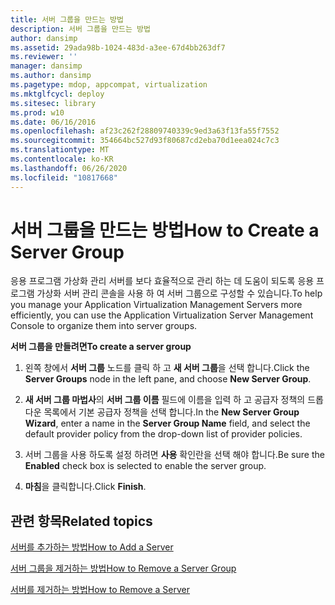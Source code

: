 ```yaml
---
title: 서버 그룹을 만드는 방법
description: 서버 그룹을 만드는 방법
author: dansimp
ms.assetid: 29ada98b-1024-483d-a3ee-67d4bb263df7
ms.reviewer: ''
manager: dansimp
ms.author: dansimp
ms.pagetype: mdop, appcompat, virtualization
ms.mktglfcycl: deploy
ms.sitesec: library
ms.prod: w10
ms.date: 06/16/2016
ms.openlocfilehash: af23c262f28809740339c9ed3a63f13fa55f7552
ms.sourcegitcommit: 354664bc527d93f80687cd2eba70d1eea024c7c3
ms.translationtype: MT
ms.contentlocale: ko-KR
ms.lasthandoff: 06/26/2020
ms.locfileid: "10817668"
---
```

# <span data-ttu-id="3d9db-103">서버 그룹을 만드는 방법</span><span class="sxs-lookup"><span data-stu-id="3d9db-103">How to Create a Server Group</span></span>


<span data-ttu-id="3d9db-104">응용 프로그램 가상화 관리 서버를 보다 효율적으로 관리 하는 데 도움이 되도록 응용 프로그램 가상화 서버 관리 콘솔을 사용 하 여 서버 그룹으로 구성할 수 있습니다.</span><span class="sxs-lookup"><span data-stu-id="3d9db-104">To help you manage your Application Virtualization Management Servers more efficiently, you can use the Application Virtualization Server Management Console to organize them into server groups.</span></span>

**<span data-ttu-id="3d9db-105">서버 그룹을 만들려면</span><span class="sxs-lookup"><span data-stu-id="3d9db-105">To create a server group</span></span>**

1.  <span data-ttu-id="3d9db-106">왼쪽 창에서 **서버 그룹** 노드를 클릭 하 고 **새 서버 그룹**을 선택 합니다.</span><span class="sxs-lookup"><span data-stu-id="3d9db-106">Click the **Server Groups** node in the left pane, and choose **New Server Group**.</span></span>

2.  <span data-ttu-id="3d9db-107">**새 서버 그룹 마법사**의 **서버 그룹 이름** 필드에 이름을 입력 하 고 공급자 정책의 드롭다운 목록에서 기본 공급자 정책을 선택 합니다.</span><span class="sxs-lookup"><span data-stu-id="3d9db-107">In the **New Server Group Wizard**, enter a name in the **Server Group Name** field, and select the default provider policy from the drop-down list of provider policies.</span></span>

3.  <span data-ttu-id="3d9db-108">서버 그룹을 사용 하도록 설정 하려면 **사용** 확인란을 선택 해야 합니다.</span><span class="sxs-lookup"><span data-stu-id="3d9db-108">Be sure the **Enabled** check box is selected to enable the server group.</span></span>

4.  <span data-ttu-id="3d9db-109">**마침**을 클릭합니다.</span><span class="sxs-lookup"><span data-stu-id="3d9db-109">Click **Finish**.</span></span>

## <span data-ttu-id="3d9db-110">관련 항목</span><span class="sxs-lookup"><span data-stu-id="3d9db-110">Related topics</span></span>


[<span data-ttu-id="3d9db-111">서버를 추가하는 방법</span><span class="sxs-lookup"><span data-stu-id="3d9db-111">How to Add a Server</span></span>](how-to-add-a-server.md)

[<span data-ttu-id="3d9db-112">서버 그룹을 제거하는 방법</span><span class="sxs-lookup"><span data-stu-id="3d9db-112">How to Remove a Server Group</span></span>](how-to-remove-a-server-group.md)

[<span data-ttu-id="3d9db-113">서버를 제거하는 방법</span><span class="sxs-lookup"><span data-stu-id="3d9db-113">How to Remove a Server</span></span>](how-to-remove-a-server.md)

 

 





